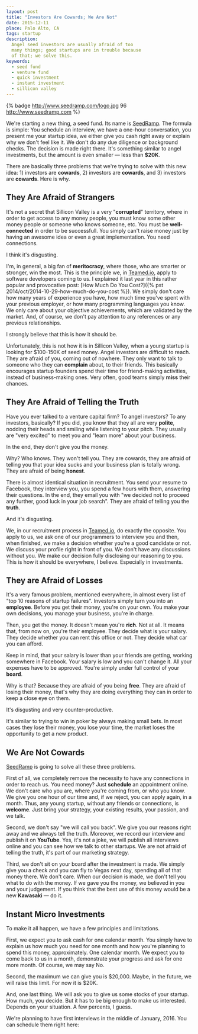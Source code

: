 ```yaml
---
layout: post
title: "Investors Are Cowards; We Are Not"
date: 2015-12-11
place: Palo Alto, CA
tags: startup
description:
  Angel seed investors are usually afraid of too
  many things; good startups are in trouble because
  of that; we solve this.
keywords:
  - seed fund
  - venture fund
  - quick investment
  - instant investment
  - sillicon valley
---
```


{% badge http://www.seedramp.com/logo.jpg 96 http://www.seedramp.com %}

We're starting a new thing, a seed fund. Its name is
[SeedRamp](http://www.seedramp.com). The formula is simple: You schedule
an interview, we have a one-hour conversation, you present me your
startup idea, we either give you cash right away or explain why we don't
feel like it. We don't do any due diligence or background checks. The decision
is made right there. It's something similar to angel investments, but the
amount is even smaller &mdash; less than **$20K**.

<!--more-->

There are basically three problems that we're trying to solve with this
new idea: 1) investors are **cowards**, 2) investors are **cowards**, and
3) investors are **cowards**. Here is why.

## They Are Afraid of Strangers

It's not a secret that Sillicon Valley is a very "**corrupted**" territory,
where in order to get access to any money people, you must know some other
money people or someone who knows someone, etc. You must be **well-connected**
in order to be successfull. You simply can't raise money just by having an
awesome idea or even a great implementation. You need connections.

I think it's disgusting.

I'm, in general, a big fan of **meritocracy**, where those, who are smarter
or stronger, win the most. This is the principle we,
in [Teamed.io](http://www.teamed.io), apply to software developers coming to us.
I explained it last year in this rather popular and provocative post:
[How Much Do You Cost?]({% pst 2014/oct/2014-10-29-how-much-do-you-cost %}).
We simply don't care how many years of experience you have,
how much time you've spent with your previous employer,
or how many programming languages you know. We only care about your
objective achievements, which are validated by the market. And, of course,
we don't pay attention to any references or any previous relationships.

I strongly believe that this is how it should be.

Unfortunately, this is not how it is in Sillicon Valley, when a young
startup is looking for $100-150K of seed money. Angel investors are difficult
to reach. They are afraid of you, coming out of nowhere. They only want
to talk to someone who they can **complain** about, to their friends. This
basically encourages startup founders spend their time for friend-making
activities, instead of business-making ones. Very often, good teams simply
**miss** their chances.

## They Are Afraid of Telling the Truth

Have you ever talked to a venture capital firm? To angel investors? To
any investors, basically? If you did, you know that they all
are very **polite**, nodding their heads and smiling while listening
to your pitch. They usually are "very excited" to meet you and
"learn more" about your business.

In the end, they don't give you the money.

Why? Who knows. They won't tell you. They are cowards, they are afraid
of telling you that your idea sucks and your business plan is totally wrong.
They are afraid of being **honest**.

There is almost identical situation in recruitment. You send your resume
to Facebook, they interview you, you spend a few hours with them, answering
their questions. In the end, they email you with "we decided not to proceed
any further, good luck in your job search". They are afraid of telling you
the **truth**.

And it's disgusting.

We, in our recruitment process in [Teamed.io](http://www.teamed.io), do
exactly the opposite. You apply to us, we ask one of our programmers to
interview you and then, when finished, we make a decision whether you're
a good candidate or not. We discuss your profile right in front of you. We
don't have any discussions without you. We make our decision fully disclosing
our reasoning to you. This is how it should be everywhere, I believe.
Especially in investments.

## They are Afraid of Losses

It's a very famous problem, mentioned everywhere, in almost every list
of "top 10 reasons of startup failures". Investors simply turn you
into an **employee**. Before you get their money, you're on your own. You make
your own decisions, you manage your business, you're in charge.

Then, you get the money. It doesn't mean you're **rich**. Not at all. It means
that, from now on, you're their employee. They decide what is your salary.
They decide whether you can rent this office or not. They decide what
car you can afford.

Keep in mind, that your salary is lower than your friends are getting,
working somewhere in Facebook. Your salary is low and you can't change it.
All your expenses have to be approved. You're simply under full control
of your **board**.

Why is that? Because they are afraid of you being **free**. They are afraid
of losing their money, that's why they are doing everything they can in
order to keep a close eye on them.

It's disgusting and very counter-productive.

It's similar to trying to win in poker by always making small bets. In most
cases they lose their money, you lose your time, the market loses the opportunity
to get a new product.

## We Are Not Cowards

[SeedRamp](http://www.seedramp.com) is going to solve all these three problems.

First of all, we completely remove the necessity to have any connections
in order to reach us. You need money? Just **schedule** an appointment online.
We don't care who you are, where you're coming from, or who you know. We
give you one hour of our time and, if we reject, you can apply again, in
a month. Thus, any young startup, without any friends or connections, is
**welcome**. Just bring your strategy, your existing results, your passion, and
we talk.

Second, we don't say "we will call you back". We give you our reasons right
away and we always tell the truth. Moreover, we record our interview and
publish it on **YouTube**. Yes, it's not a joke, we will publish all interviews
online and you can see how we talk to other startups. We are not afraid of
telling the truth, it's part of our marketing strategy.

Third, we don't sit on your board after the investment is made. We simply
give you a check and you can fly to Vegas next day, spending all of that
money there. We don't care. When our decision is made, we don't tell you
what to do with the money. If we gave you the money, we believed in you
and your judgement. If you think that the best use of this money would
be a new **Kawasaki** &mdash; do it.

## Instant Micro Investments

To make it all happen, we have a few principles and limitations.

First, we expect you to ask cash for one calendar month. You simply
have to explain us how much you need for one month and how you're planning
to spend this money, approximately. One calendar month. We expect you
to come back to us in a month, demonstrate your progress and ask for one
more month. Of course, we may say No.

Second, the maximum we can give you is $20,000. Maybe, in the future,
we will raise this limit. For now it is $20K.

And, one last thing. We will ask you to give us some stocks of your
startup. How much, you decide. But it has to be big enough to make us
interested. Depends on your situation. A few percents, I guess.

We're planning to have first interviews in the middle of January, 2016.
You can schedule them right here:
